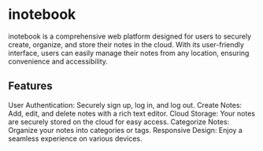 # inotebook

inotebook is a comprehensive web platform designed for users to securely create, organize, and store their notes in the cloud. With its user-friendly interface, users can easily manage their notes from any location, ensuring convenience and accessibility.

## Features

User Authentication: Securely sign up, log in, and log out.
Create Notes: Add, edit, and delete notes with a rich text editor.
Cloud Storage: Your notes are securely stored on the cloud for easy access.
Categorize Notes: Organize your notes into categories or tags.
Responsive Design: Enjoy a seamless experience on various devices.